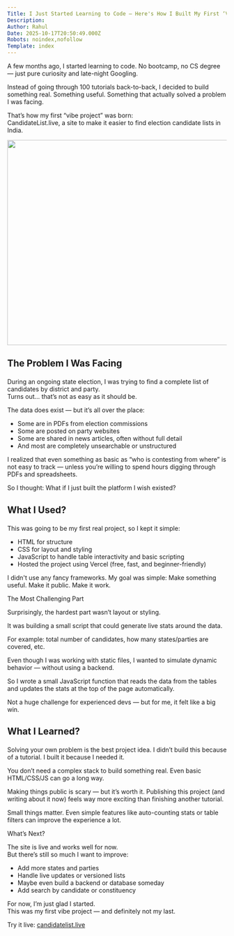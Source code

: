 ```yaml
---
Title: I Just Started Learning to Code — Here's How I Built My First ‘Vibe Project’
Description: 
Author: Rahul
Date: 2025-10-17T20:50:49.000Z
Robots: noindex,nofollow
Template: index
---
```

<p>A few months ago, I started learning to code. No bootcamp, no CS degree — just pure curiosity and late-night Googling.</p>

<p>Instead of going through 100 tutorials back-to-back, I decided to build something real. Something useful. Something that actually solved a problem I was facing.</p>

<p>That’s how my first “vibe project” was born:<br>
CandidateList.live, a site to make it easier to find election candidate lists in India.</p>

<p><a href="https://media2.dev.to/dynamic/image/width=800%2Cheight=%2Cfit=scale-down%2Cgravity=auto%2Cformat=auto/https%3A%2F%2Fdev-to-uploads.s3.amazonaws.com%2Fuploads%2Farticles%2Ffgndfx49ydzl1hne00s3.png" class="article-body-image-wrapper"><img src="https://media2.dev.to/dynamic/image/width=800%2Cheight=%2Cfit=scale-down%2Cgravity=auto%2Cformat=auto/https%3A%2F%2Fdev-to-uploads.s3.amazonaws.com%2Fuploads%2Farticles%2Ffgndfx49ydzl1hne00s3.png" alt=" " width="800" height="470"></a></p>

<h2>
  
  
  The Problem I Was Facing
</h2>

<p>During an ongoing state election, I was trying to find a complete list of candidates by district and party.<br>
Turns out… that’s not as easy as it should be.</p>

<p>The data does exist — but it’s all over the place:</p>

<ul>
<li>Some are in PDFs from election commissions</li>
<li>Some are posted on party websites</li>
<li>Some are shared in news articles, often without full detail</li>
<li>And most are completely unsearchable or unstructured</li>
</ul>

<p>I realized that even something as basic as “who is contesting from where” is not easy to track — unless you’re willing to spend hours digging through PDFs and spreadsheets.</p>

<p>So I thought: What if I just built the platform I wish existed?</p>

<h2>
  
  
  What I Used?
</h2>

<p>This was going to be my first real project, so I kept it simple:</p>

<ul>
<li>HTML for structure</li>
<li>CSS for layout and styling</li>
<li>JavaScript to handle table interactivity and basic scripting</li>
<li>Hosted the project using Vercel (free, fast, and beginner-friendly)</li>
</ul>

<p>I didn't use any fancy frameworks. My goal was simple: Make something useful. Make it public. Make it work.</p>

<p>The Most Challenging Part</p>

<p>Surprisingly, the hardest part wasn’t layout or styling.</p>

<p>It was building a small script that could generate live stats around the data.</p>

<p>For example: total number of candidates, how many states/parties are covered, etc.</p>

<p>Even though I was working with static files, I wanted to simulate dynamic behavior — without using a backend.</p>

<p>So I wrote a small JavaScript function that reads the data from the tables and updates the stats at the top of the page automatically.</p>

<p>Not a huge challenge for experienced devs — but for me, it felt like a big win.</p>

<h2>
  
  
  What I Learned?
</h2>

<p>Solving your own problem is the best project idea. I didn’t build this because of a tutorial. I built it because I needed it.</p>

<p>You don’t need a complex stack to build something real. Even basic HTML/CSS/JS can go a long way.</p>

<p>Making things public is scary — but it’s worth it. Publishing this project (and writing about it now) feels way more exciting than finishing another tutorial.</p>

<p>Small things matter. Even simple features like auto-counting stats or table filters can improve the experience a lot.</p>

<p>What’s Next?</p>

<p>The site is live and works well for now.<br>
But there’s still so much I want to improve:</p>

<ul>
<li>Add more states and parties</li>
<li>Handle live updates or versioned lists</li>
<li>Maybe even build a backend or database someday</li>
<li>Add search by candidate or constituency</li>
</ul>

<p>For now, I’m just glad I started.<br>
This was my first vibe project — and definitely not my last.</p>

<p>Try it live: <a href="https://candidatelist.live" rel="noopener noreferrer">candidatelist.live</a></p>

